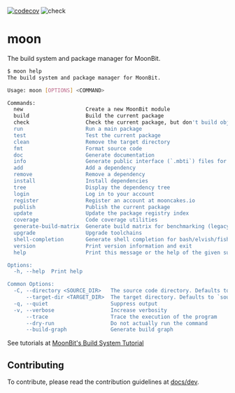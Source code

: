 [![codecov](https://codecov.io/gh/moonbitlang/moon/graph/badge.svg?token=Wsok0pPEvI)](https://codecov.io/gh/moonbitlang/moon)
![check](https://github.com/moonbitlang/moon/actions/workflows/ci.yml/badge.svg)

# moon

The build system and package manager for MoonBit.

```bash
$ moon help
The build system and package manager for MoonBit.

Usage: moon [OPTIONS] <COMMAND>

Commands:
  new                    Create a new MoonBit module
  build                  Build the current package
  check                  Check the current package, but don't build object files
  run                    Run a main package
  test                   Test the current package
  clean                  Remove the target directory
  fmt                    Format source code
  doc                    Generate documentation
  info                   Generate public interface (`.mbti`) files for all packages in the module
  add                    Add a dependency
  remove                 Remove a dependency
  install                Install dependencies
  tree                   Display the dependency tree
  login                  Log in to your account
  register               Register an account at mooncakes.io
  publish                Publish the current package
  update                 Update the package registry index
  coverage               Code coverage utilities
  generate-build-matrix  Generate build matrix for benchmarking (legacy feature)
  upgrade                Upgrade toolchains
  shell-completion       Generate shell completion for bash/elvish/fish/pwsh/zsh to stdout
  version                Print version information and exit
  help                   Print this message or the help of the given subcommand(s)

Options:
  -h, --help  Print help

Common Options:
  -C, --directory <SOURCE_DIR>   The source code directory. Defaults to the current directory
      --target-dir <TARGET_DIR>  The target directory. Defaults to `source_dir/target`
  -q, --quiet                    Suppress output
  -v, --verbose                  Increase verbosity
      --trace                    Trace the execution of the program
      --dry-run                  Do not actually run the command
      --build-graph              Generate build graph
```

See tutorials at
[MoonBit's Build System Tutorial](https://moonbitlang.github.io/moon/tutorial.html)

## Contributing

To contribute, please read the contribution guidelines at
[docs/dev](./docs/dev/README.md).
